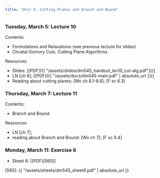 ```yaml
---
title: "Unit 6: Cutting Planes and Branch and Bound" 
---
```




### Tuesday, March 5: Lecture 10

Contents:
- Formulations and Relaxations (see previous lecture for slides)
- Chvatal Gomory Cuts. Cutting Plane Algorithms

Resources:
- Slides: [[PDF]({{ "/assets/slides/dm545_handout_lec10_cut-alg.pdf"}})]
- LN [ch 6]; [[PDF]({{ "/assets/docs/dm545-main.pdf" | absolute_url }})]
- Reading about cutting planes: [Wo ch 8.1-8.6]; [F sc 6.3]



### Thursday, March 7: Lecture 11

Contents:

- Branch and Bound 

Resources:

- LN [ch 7];
- reading about Branch and Bound: [Wo ch 7]; [F sc 6.4]

### Monday, March 11: Exercise 6

- Sheet 6: [[PDF][560]]

[560]: {{ "/assets/sheets/dm545_sheet6.pdf" | absolute_url }}
